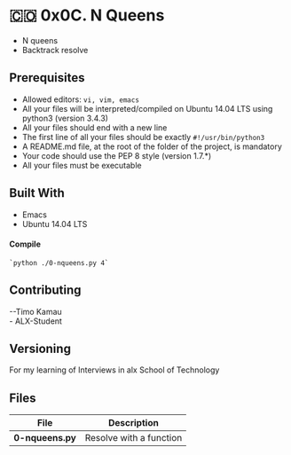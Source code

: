 # :colombia: 0x0C. N Queens

- N queens
- Backtrack resolve

## Prerequisites

- Allowed editors: ```vi, vim, emacs```
- All your files will be interpreted/compiled on Ubuntu 14.04 LTS using python3 (version 3.4.3)
- All your files should end with a new line
- The first line of all your files should be exactly ```#!/usr/bin/python3```
- A README.md file, at the root of the folder of the project, is mandatory
- Your code should use the PEP 8 style (version 1.7.*)
- All your files must be executable

## Built With

- Emacs
- Ubuntu 14.04 LTS

#### Compile

    `python ./0-nqueens.py 4`

## Contributing

--Timo Kamau <br> - ALX-Student

## Versioning

For my learning of Interviews in alx School of Technology

## Files

| File               | Description                         |
| ------------------ | ----------------------------------- |
| **0-nqueens.py** | Resolve with a function             |